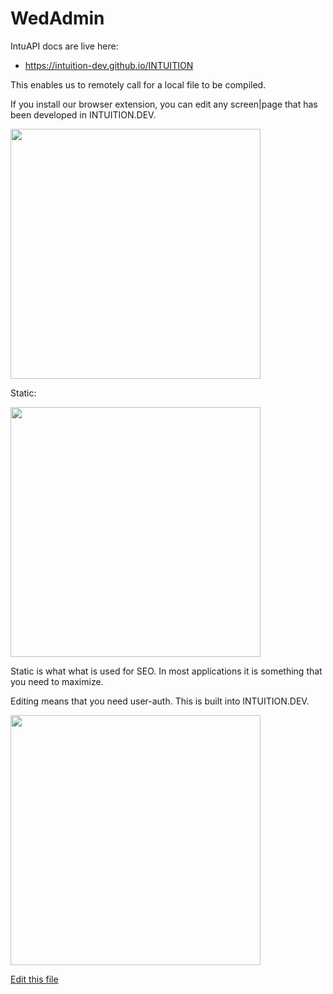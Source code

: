
# WedAdmin 

IntuAPI docs are live here:
- https://intuition-dev.github.io/INTUITION

This enables us to remotely call for a local file to be compiled.


If you install our browser extension, you can edit any screen|page that has been developed in INTUITION.DEV. 

[<img src="https://lh3.googleusercontent.com/Ty_P-Jbc9OzJMo1AeBl-5UBrEonckRkdwRU0IubmDx4phGj3o2-yyXmsPcDs5_3jQfFPYWKIqr8=w640-h400-e365" width="400"/>](https://chrome.google.com/webstore/detail/webadmin/oaecohdoihcbaogfkhlfkcdbggnmmbek)

Static:

[<img src="http://img.youtube.com/vi/979v1byfuSU/0.jpg" width="400"/>](http://www.youtube.com/watch?v=979v1byfuSU)

Static is what what is used for SEO. In most applications it is something that you need to maximize.


Editing means that you need user-auth. This is built into INTUITION.DEV.

[<img src="http://img.youtube.com/vi/BpNvMqwq9TI/0.jpg" width="400"/>](http://www.youtube.com/watch?v=BpNvMqwq9TI)



[Edit this file](https://github.com/intuition-dev/IntuitionDocs/tree/master/docs)